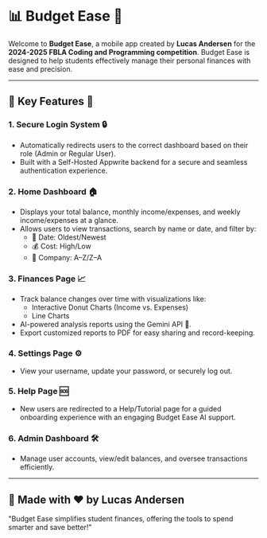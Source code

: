 # 📊 Budget Ease 📱

Welcome to **Budget Ease**, a mobile app created by **Lucas Andersen** for the **2024-2025 FBLA Coding and Programming competition**. Budget Ease is designed to help students effectively manage their personal finances with ease and precision.

---

## 🎯 Key Features 🔑

### 1. Secure Login System 🔒
- Automatically redirects users to the correct dashboard based on their role (Admin or Regular User).
- Built with a Self-Hosted Appwrite backend for a secure and seamless authentication experience.

### 2. Home Dashboard 🏠
- Displays your total balance, monthly income/expenses, and weekly income/expenses at a glance.
- Allows users to view transactions, search by name or date, and filter by:
  - 📅 Date: Oldest/Newest
  - 💰 Cost: High/Low
  - 🏢 Company: A–Z/Z–A

### 3. Finances Page 📈
- Track balance changes over time with visualizations like:
  - Interactive Donut Charts (Income vs. Expenses)
  - Line Charts
- AI-powered analysis reports using the Gemini API 🧠.
- Export customized reports to PDF for easy sharing and record-keeping.

### 4. Settings Page ⚙️
- View your username, update your password, or securely log out.

### 5. Help Page 🆘
- New users are redirected to a Help/Tutorial page for a guided onboarding experience with an engaging Budget Ease AI support.

### 6. Admin Dashboard 🛠️
- Manage user accounts, view/edit balances, and oversee transactions efficiently.

---

## 🌟 Made with ❤️ by Lucas Andersen

"Budget Ease simplifies student finances, offering the tools to spend smarter and save better!"
